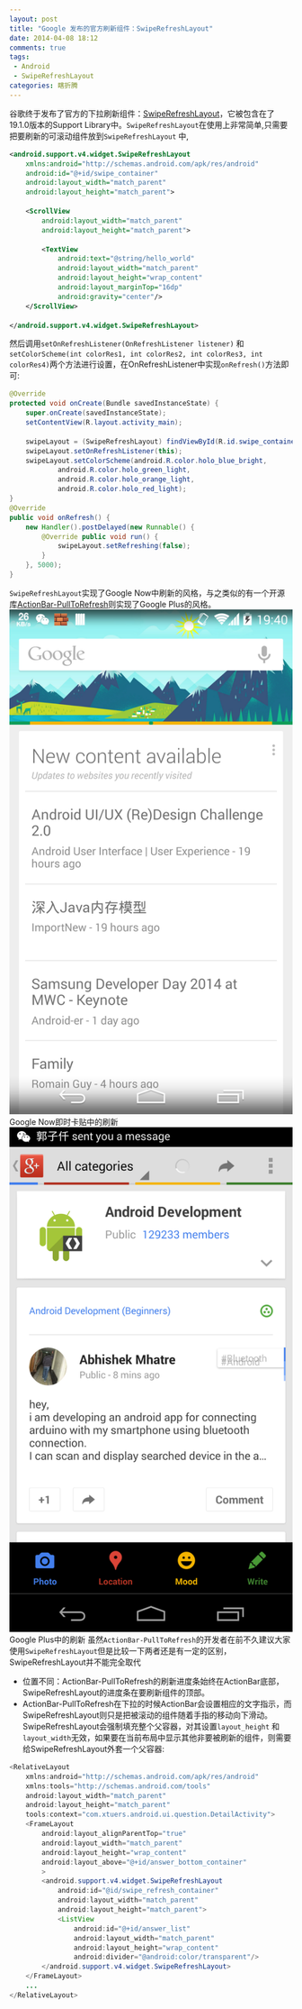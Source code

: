 ```yaml
---
layout: post
title: "Google 发布的官方刷新组件：SwipeRefreshLayout"
date: 2014-04-08 18:12
comments: true
tags: 
 - Android
 - SwipeRefreshLayout
categories: 瞎折腾 
---
```


谷歌终于发布了官方的下拉刷新组件：[SwipeRefreshLayout](http://developer.android.com/reference/android/support/v4/widget/SwipeRefreshLayout.html)，它被包含在了19.1.0版本的Support Library中。`SwipeRefreshLayout`在使用上非常简单,只需要把要刷新的可滚动组件放到`SwipeRefreshLayout` 中,
<!--more-->
```xml
<android.support.v4.widget.SwipeRefreshLayout
    xmlns:android="http://schemas.android.com/apk/res/android"
    android:id="@+id/swipe_container"
    android:layout_width="match_parent"
    android:layout_height="match_parent">
 
    <ScrollView
        android:layout_width="match_parent"
        android:layout_height="match_parent">
 
        <TextView
            android:text="@string/hello_world"
            android:layout_width="match_parent"
            android:layout_height="wrap_content"
            android:layout_marginTop="16dp"
            android:gravity="center"/>
    </ScrollView>
 
</android.support.v4.widget.SwipeRefreshLayout>
```
然后调用`setOnRefreshListener(OnRefreshListener listener)` 和 `setColorScheme(int colorRes1, int colorRes2, int colorRes3, int colorRes4)`两个方法进行设置，在OnRefreshListener中实现`onRefresh()`方法即可:
```java
@Override
protected void onCreate(Bundle savedInstanceState) {
    super.onCreate(savedInstanceState);
    setContentView(R.layout.activity_main);
 
    swipeLayout = (SwipeRefreshLayout) findViewById(R.id.swipe_container);
    swipeLayout.setOnRefreshListener(this);
    swipeLayout.setColorScheme(android.R.color.holo_blue_bright, 
            android.R.color.holo_green_light, 
            android.R.color.holo_orange_light, 
            android.R.color.holo_red_light);
}
@Override
public void onRefresh() {
    new Handler().postDelayed(new Runnable() {
        @Override public void run() {
            swipeLayout.setRefreshing(false);
        }
    }, 5000);
}
```
`SwipeRefreshLayout`实现了Google Now中刷新的风格，与之类似的有一个开源库[ActionBar-PullToRefresh](https://github.com/chrisbanes/ActionBar-PullToRefresh)则实现了Google Plus的风格。  
![google_now_refresh_style](/media/2014-04-08-google_offical_refresh_widget/google_now_refresh_style.png)
Google Now即时卡贴中的刷新
![google_plus_refresh_style](/media/2014-04-08-google_offical_refresh_widget/google_plus_refresh_style.png)
Google Plus中的刷新
虽然`ActionBar-PullToRefresh`的开发者在前不久建议大家使用`SwipeRefreshLayout`但是比较一下两者还是有一定的区别，SwipeRefreshLayout并不能完全取代
 - 位置不同：ActionBar-PullToRefresh的刷新进度条始终在ActionBar底部，SwipeRefreshLayout的进度条在要刷新组件的顶部。
 - ActionBar-PullToRefresh在下拉的时候ActionBar会设置相应的文字指示，而SwipeRefreshLayout则只是把被滚动的组件随着手指的移动向下滑动。
SwipeRefreshLayout会强制填充整个父容器，对其设置`layout_height` 和 `layout_width`无效，如果要在当前布局中显示其他非要被刷新的组件，则需要给SwipeRefreshLayout外套一个父容器:
```java
<RelativeLayout
    xmlns:android="http://schemas.android.com/apk/res/android"
    xmlns:tools="http://schemas.android.com/tools"
    android:layout_width="match_parent"
    android:layout_height="match_parent"
    tools:context="com.xtuers.android.ui.question.DetailActivity">
    <FrameLayout
        android:layout_alignParentTop="true"
        android:layout_width="match_parent"
        android:layout_height="wrap_content"
        android:layout_above="@+id/answer_bottom_container"
        >
        <android.support.v4.widget.SwipeRefreshLayout
            android:id="@id/swipe_refresh_container"
            android:layout_width="match_parent"
            android:layout_height="match_parent">
            <ListView
                android:id="@+id/answer_list"
                android:layout_width="match_parent"
                android:layout_height="wrap_content"
                android:divider="@android:color/transparent"/>
        </android.support.v4.widget.SwipeRefreshLayout>
    </FrameLayout>
	...
</RelativeLayout>
```